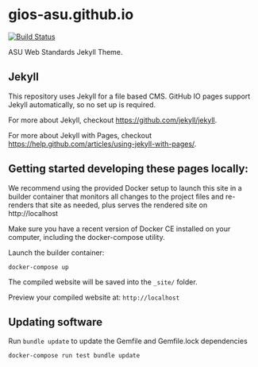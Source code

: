 gios-asu.github.io
==================
[![Build Status](https://travis-ci.org/gios-asu/ASU-Web-Standards-Jekyll-Theme.svg?branch=master)](https://travis-ci.org/gios-asu/ASU-Web-Standards-Jekyll-Theme)

ASU Web Standards Jekyll Theme.


## Jekyll

This repository uses Jekyll for a file based CMS.  GitHub IO pages support Jekyll automatically, so no set up is required.

For more about Jekyll, checkout https://github.com/jekyll/jekyll.

For more about Jekyll with Pages, checkout https://help.github.com/articles/using-jekyll-with-pages/.


## Getting started developing these pages locally:

We recommend using the provided Docker setup to launch this site in a builder container that monitors all changes to the project files and re-renders that site as needed, plus serves the rendered site on http://localhost

Make sure you have a recent version of Docker CE installed on your computer, including the docker-compose utility.

Launch the builder container:

````
docker-compose up
````

The compiled website will be saved into the `_site/` folder.

Preview your compiled website at: `http://localhost`

## Updating software

Run `bundle update` to update the Gemfile and Gemfile.lock dependencies

```
docker-compose run test bundle update
```

